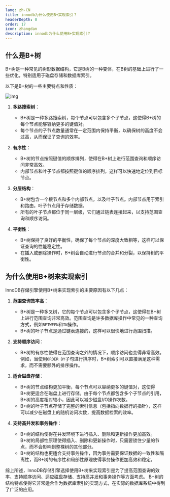 ```yaml
---
lang: zh-CN
title: innodb为什么使用B+实现索引？
headerDepth: 0
order: 17
icon: zhangdan
description: innodb为什么使用B+实现索引？
---
```




## 什么是B+树



B+树是一种常见的树形数据结构，它是B树的一种变体，在B树的基础上进行了一些优化，特别适用于磁盘存储和数据库索引。

以下是B+树的一些主要特点和性质：



![img](https://static-1254191423.cos.ap-shanghai.myqcloud.com/img/2024/3/10/249993-20170525154141810-591706803.png)

1. **多路搜索树**：
   
   - B+树是一种多路搜索树，每个节点可以包含多个子节点，这使得B+树的每个节点能够容纳更多的键值对。
   - 每个节点的子节点数量通常在一定范围内保持平衡，以确保树的高度不会过高，从而保证了查询的效率。
   
2. **有序性**：
   - B+树的节点按照键值的顺序排列，使得在B+树上进行范围查询和顺序访问非常高效。
   - 内部节点和叶子节点都按照键值的顺序排列，这样可以快速地定位到目标节点。

3. **分层结构**：
   
   - B+树包含一个根节点和多个内部节点，以及叶子节点。内部节点用于索引和路由，叶子节点用于存储数据。
   - 所有的叶子节点都位于同一层级，它们通过链表连接起来，以支持范围查询和顺序访问。
   
4. **平衡性**：
   - B+树保持了良好的平衡性，确保了每个节点的深度大致相等，这样可以保证查询的性能稳定性。
   - 在插入或删除操作时，B+树会自动进行节点的合并和分裂，以保持树的平衡性。

   

## 为什么使用B+树来实现索引

InnoDB存储引擎使用B+树来实现索引的主要原因有以下几点：

1. **范围查询效率高**：
   - B+树是一种多叉树，它的每个节点可以包含多个子节点，这使得在B+树上进行范围查询非常高效。范围查询是许多数据库操作中常见的一种查询方式，例如`BETWEEN`和`IN`操作。
   - B+树的叶子节点是通过链表连接的，这样可以很快地进行范围扫描。

2. **支持顺序访问**：
   - B+树的有序性使得在范围查询之外的情况下，顺序访问也变得非常高效。例如，当使用`ORDER BY`子句进行排序时，B+树索引可以直接满足这种需求，而不需要额外的排序操作。

3. **适合磁盘存储**：
   - B+树的节点结构更加平衡，每个节点可以容纳更多的键值对，这使得B+树更适合在磁盘上进行存储。由于每个节点都包含多个子节点的引用，B+树的高度相对较小，因此可以减少磁盘I/O操作次数。
   - B+树的叶子节点存储了完整的索引信息（包括指向数据行的指针），这样可以减少在磁盘上的随机访问次数，提高数据检索的效率。

4. **支持高并发和事务操作**：
   - B+树的结构使得在并发环境下进行插入、删除和更新操作更加高效。B+树的局部性原理使得插入、删除和更新操作时，只需要锁住少量的节点，而不会影响到整棵树的其他部分。
   - B+树的结构也更适合支持事务操作，因为事务需要保证数据的一致性和隔离性，而B+树的有序性和局部性原理使得事务操作更加高效和稳定。

综上所述，InnoDB存储引擎选择使用B+树来实现索引是为了提高范围查询的效率、支持顺序访问、适应磁盘存储、支持高并发和事务操作等方面考虑。 B+树的结构特点使得它非常适合作为数据库索引的实现方式，在实际的数据库系统中得到了广泛的应用。

<!-- @include: @article-footer.snippet.md -->